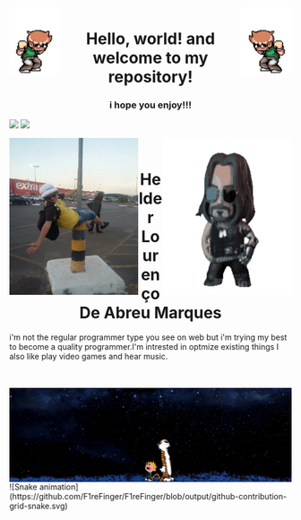 <div style="margin-left: 50">
  <img align=left alt="gif" height="120px" src="./scott.gif"/>
  <img align="right" alt="GIF" height="120px" src="./rotated.gif"/>
</div>

<h1 align="center">Hello, world! and welcome to my repository!</h1>
  <h3 align="center">i hope you enjoy!!!</h3>

  <a href="https://github.com/F1reFinger"></a>
  <img height="180em" src="https://github-readme-stats.vercel.app/api?username=F1reFinger&show_icons=true&theme=merko&include_all_commits=true&count_private=true"/>
  <img height="180em" src="https://github-readme-stats.vercel.app/api/top-langs/?username=F1reFinger&layout=compact&langs_count=7&theme=merko"/>

<div style="margin-left: 50">
<div align="center">

</div>
  <img align="left" alt="jpg" width="230px" height= "280"src="./IMG-20180917-WA0002.jpg"/>
</div>

<div style="margin-left: 50">
  <img align="right" alt="gif" width="230px" height= "280"src="./breathtaking.gif"/>
</div>

<br>
<h1 align=center>Helder Lourenço De Abreu Marques</h1>
<p>i'm not the regular programmer type you see on web but i'm trying my best to become a quality programmer.I'm intrested in optmize existing things I also like play video games and hear music.</p>

  <br>
  <br>
  <div style="margin-left: 50">
  <img align="center" alt="jpg" src="./50042.jpg"/>
</div>
![Snake animation](https://github.com/F1reFinger/F1reFinger/blob/output/github-contribution-grid-snake.svg)
